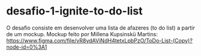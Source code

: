 # desafio-1-ignite-to-do-list
O desafio consiste em desenvolver uma lista de afazeres (to do list) a partir de um mockup.
Mockup feito por Millena Kupsinskü Martins: https://www.figma.com/file/vR8ydAViNdH4tetxLpbPzO/ToDo-List-(Copy)?node-id=0%3A1
